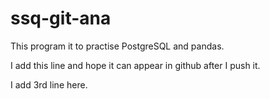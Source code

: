 # ssq-git-ana
This program it to practise PostgreSQL and pandas.

I add this line and hope it can appear in github after I push it.

I add 3rd line here.